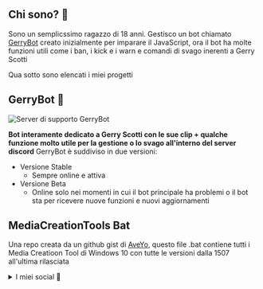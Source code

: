 ## Chi sono? 👋
Sono un semplicssimo ragazzo di 18 anni. Gestisco un bot chiamato [GerryBot](https://bgamermanu.cf/gerryinvite) creato inizialmente per imparare il JavaScript, ora il bot ha molte funzioni utili come i ban, i kick e i warn e comandi di svago inerenti a Gerry Scotti

Qua sotto sono elencati i miei progetti
## GerryBot 🤖
![Server di supporto GerryBot](https://img.shields.io/discord/775424307861782549?label=Server%20di%20supporto%20GerryBot&logo=discord&logoColor=white)

**Bot interamente dedicato a Gerry Scotti con le sue clip + qualche funzione molto utile per la gestione o lo svago all'interno del server discord**
GerryBot è suddiviso in due versioni:
- Versione Stable
  - Sempre online e attiva
- Versione Beta
  - Online solo nei momenti in cui il bot principale ha problemi o il bot sta per ricevere nuove funzioni e nuovi aggiornamenti
## MediaCreationTools Bat
Una repo creata da un github gist di [AveYo](https://gist.github.com/AveYo/c74dc774a8fb81a332b5d65613187b15), questo file .bat contiene tutti i Media Creatioon Tool di Windows 10 con tutte le versioni dalla 1507 all'ultima rilasciata

<details>
## <summary>I miei social 📱</summary>
Sono presente su <a href="http://instagram.com/bgamermanu">Instagram</a>, <a href="http://twitter.com/bgamermanu1">Twitter</a>, Telegram (@bgamermanu) e <a href="http://twitch.tv/bgamermanu">Twitch</a>
</details>
